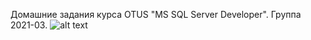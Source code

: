 Домашние задания курса OTUS "MS SQL Server Developer".
Группа 2021-03.
![alt text](C:\hw01.PNG "Скриншот скрипта с базой данных")​